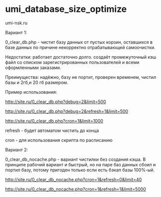 # umi_database_size_optimize

umi-nsk.ru

Вариант 1:

0_clear_db.php - чистит базу данных от пустых корзин, оставшихся в базе данных по причине некорректно отрабатывающей самоочистки.

Недостатки: работает достаточно долго. создаёт промежуточный кэш файл со списком зарегистрированных пользователей и всеми оформленными заказами.

Преимущества: надёжно, базу не портит, проверен временем, чистил базы и 2гб,и 20 гб размером.

Пример использования: 

http://site.ru/0_clear_db.php?debug=2&limit=500

http://site.ru/0_clear_db.php?debug=2&refresh=1&limit=500

http://site.ru/0_clear_db.php?cron=1&limit=1000

refresh - будет автоматом чистить до конца

cron - для использования скрипта по расписанию

Вариант 2:

0_clear_db_nocache.php - вариант чистилки без создания кэша. В принципе рабочий вариант и быстрый, но на паре баз данных сбоил  и портил базу, потому пригоден только если есть бэкап базы 100%-ый.

http://site.ru/0_clear_db_nocache.php?cron=1&refresh=0&limit=40

http://site.ru/0_clear_db_nocache.php?cron=1&refresh=1&limit=5000



